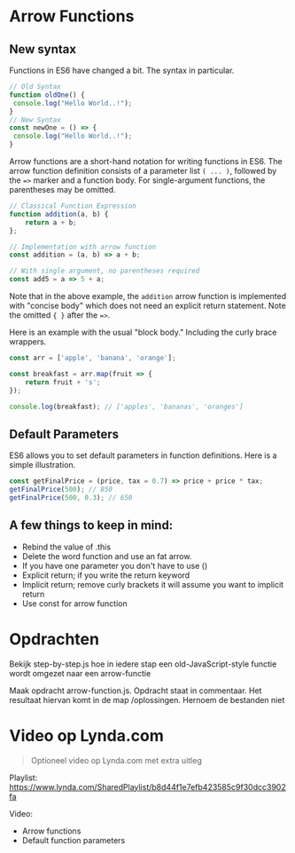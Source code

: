 # Arrow Functions

## New syntax
Functions in ES6 have changed a bit. The syntax in particular.
```javascript
// Old Syntax
function oldOne() {
 console.log("Hello World..!");
}
// New Syntax
const newOne = () => {
 console.log("Hello World..!");
}
```

Arrow functions are a short-hand notation for writing functions in ES6. The arrow function definition consists of a parameter list `( ... )`, followed by the `=>` marker and a function body. For single-argument functions, the parentheses may be omitted.

```javascript
// Classical Function Expression
function addition(a, b) {
    return a + b;
};

// Implementation with arrow function
const addition = (a, b) => a + b;

// With single argument, no parentheses required
const add5 = a => 5 + a;
```

Note that in the above example, the `addition` arrow function is implemented with "concise body" which does not need an explicit return statement. Note the omitted `{ }` after the `=>`.

Here is an example with the usual "block body." Including the curly brace wrappers.

```javascript
const arr = ['apple', 'banana', 'orange'];

const breakfast = arr.map(fruit => {
    return fruit + 's';
});

console.log(breakfast); // ['apples', 'bananas', 'oranges']
```

## Default Parameters
ES6 allows you to set default parameters in function definitions. Here is a simple illustration.

```javascript
const getFinalPrice = (price, tax = 0.7) => price + price * tax;
getFinalPrice(500); // 850
getFinalPrice(500, 0.3); // 650
```

## A few things to keep in mind:
* Rebind the value of .this
* Delete the word function and use an fat arrow.
* If you have one parameter you don't have to use ()
* Explicit return; if you write the return keyword
* Implicit return; remove curly brackets it will assume you want to implicit return
* Use const for arrow function

# Opdrachten
Bekijk step-by-step.js hoe in iedere stap een old-JavaScript-style functie wordt omgezet naar een arrow-functie

Maak opdracht arrow-function.js. Opdracht staat in commentaar.
Het resultaat hiervan komt in de map /oplossingen. Hernoem de bestanden niet

# Video op Lynda.com
> Optioneel video op Lynda.com met extra uitleg

Playlist: https://www.lynda.com/SharedPlaylist/b8d44f1e7efb423585c9f30dcc3902fa

Video:
* Arrow functions
* Default function parameters
